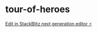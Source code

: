 # tour-of-heroes

[Edit in StackBlitz next generation editor ⚡️](https://stackblitz.com/~/github.com/MrProLopstar/tour-of-heroes)
